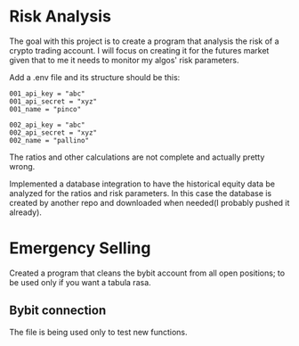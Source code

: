 # Risk Analysis

The goal with this project is to create a program that analysis the risk of a crypto trading account. I will focus on creating it for the futures market given that to me it needs to monitor my algos' risk parameters.

Add a .env file and its structure should be this:

    001_api_key = "abc"
    001_api_secret = "xyz"
    001_name = "pinco"

    002_api_key = "abc"
    002_api_secret = "xyz"
    002_name = "pallino"

The ratios and other calculations are not complete and actually pretty wrong.

Implemented a database integration to have the historical equity data be analyzed for the ratios and risk parameters. In this case the database is created by another repo and downloaded when needed(I probably pushed it already).

# Emergency Selling

Created a program that cleans the bybit account from all open positions; to be used only if you want a tabula rasa.

## Bybit connection
The file is being used only to test new functions.